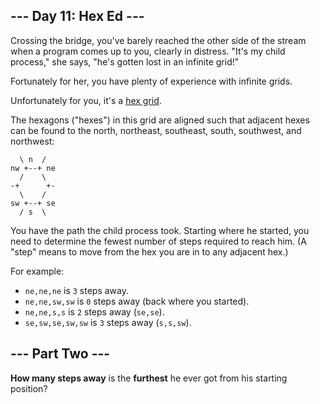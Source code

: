 ## --- Day 11: Hex Ed ---

Crossing the bridge, you've barely reached the other side of the stream when a program comes up to you, clearly in distress. "It's my child process," she says, "he's gotten lost in an infinite grid!"

Fortunately for her, you have plenty of experience with infinite grids.

Unfortunately for you, it's a [hex grid](https://en.wikipedia.org/wiki/Hexagonal_tiling).

The hexagons ("hexes") in this grid are aligned such that adjacent hexes can be found to the north, northeast, southeast, south, southwest, and northwest:

      \ n  /
    nw +--+ ne
      /    \
    -+      +-
      \    /
    sw +--+ se
      / s  \
    

You have the path the child process took. Starting where he started, you need to determine the fewest number of steps required to reach him. (A "step" means to move from the hex you are in to any adjacent hex.)

For example:

-   `ne,ne,ne` is `3` steps away.
-   `ne,ne,sw,sw` is `0` steps away (back where you started).
-   `ne,ne,s,s` is `2` steps away (`se,se`).
-   `se,sw,se,sw,sw` is `3` steps away (`s,s,sw`).

## --- Part Two ---

**How many steps away** is the **furthest** he ever got from his starting position?